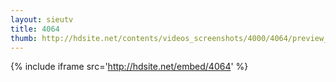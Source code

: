 ```yaml
---
layout: sieutv
title: 4064
thumb: http://hdsite.net/contents/videos_screenshots/4000/4064/preview_360p.mp4.jpg
---
```

{% include iframe src='http://hdsite.net/embed/4064' %}
 
